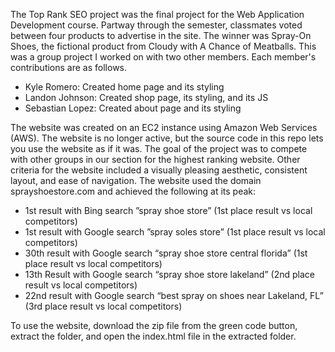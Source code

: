 The Top Rank SEO project was the final project for the Web Application Development course. 
Partway through the semester, classmates voted between four products to advertise in the site.
The winner was Spray-On Shoes, the fictional product from Cloudy with A Chance of Meatballs.
This was a group project I worked on with two other members. 
Each member's contributions are as follows.
* Kyle Romero: Created home page and its styling
* Landon Johnson: Created shop page, its styling, and its JS
* Sebastian Lopez: Created about page and its styling

The website was created on an EC2 instance using Amazon Web Services (AWS).
The website is no longer active, but the source code in this repo lets you use the website as if it was.
The goal of the project was to compete with other groups in our section for the highest ranking website.
Other criteria for the website included a visually pleasing aesthetic, consistent layout, and ease of navigation.
The website used the domain sprayshoestore.com and achieved the following at its peak:
* 1st result with Bing search ”spray shoe store” (1st place result vs local competitors)
* 1st result with Google search ”spray soles store” (1st place result vs local competitors)
* 30th result with Google search “spray shoe store central florida” (1st place result vs local competitors)
* 13th Result with Google search “spray shoe store lakeland” (2nd place result vs local competitors)
* 22nd result with Google search “best spray on shoes near Lakeland, FL” (3rd place result vs local competitors)

To use the website, download the zip file from the green code button, extract the folder, and open the index.html file in the extracted folder.
